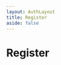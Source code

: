 ```yaml
---
layout: AuthLayout
title: Register
aside: false
---
```


<script setup>
import RegisterForm from '../../.vitepress/theme/components/RegisterForm.vue';
</script>

# Register

<RegisterForm />
